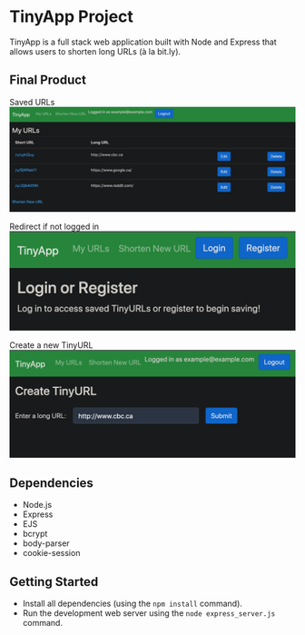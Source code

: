 # TinyApp Project

TinyApp is a full stack web application built with Node and Express that allows users to shorten long URLs (à la bit.ly).

## Final Product

Saved URLs
!["Saved URLs"](https://github.com/lorleod/tinyapp/blob/master/docs/saved-urls.png)

Redirect if not logged in
!["Redirect if not logged in""](https://github.com/lorleod/tinyapp/blob/master/docs/login-reg-redirect.png?raw=true)

Create a new TinyURL
!["Create a new TinyURL"](https://github.com/lorleod/tinyapp/blob/master/docs/create-new-tinyurl.png?raw=true)

## Dependencies

- Node.js
- Express
- EJS
- bcrypt
- body-parser
- cookie-session


## Getting Started

- Install all dependencies (using the `npm install` command).
- Run the development web server using the `node express_server.js` command.